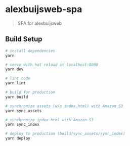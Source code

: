 # alexbuijsweb-spa

> SPA for alexbuijsweb

## Build Setup

``` bash
# install dependencies
yarn

# serve with hot reload at localhost:8080
yarn dev

# lint code
yarn lint

# build for production
yarn build

# synchronize assets (w/o index.html) with Amazon S3
yarn sync_assets

# synchronize index.html with Amazon S3
yarn sync_index

# deploy to production (build/sync_assets/sync_index)
yarn deploy
